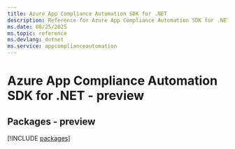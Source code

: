 ```yaml
---
title: Azure App Compliance Automation SDK for .NET
description: Reference for Azure App Compliance Automation SDK for .NET
ms.date: 08/25/2025
ms.topic: reference
ms.devlang: dotnet
ms.service: appcomplianceautomation
---
```

# Azure App Compliance Automation SDK for .NET - preview
## Packages - preview
[!INCLUDE [packages](app-compliance-automation-index.md)]